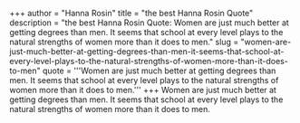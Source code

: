+++
author = "Hanna Rosin"
title = "the best Hanna Rosin Quote"
description = "the best Hanna Rosin Quote: Women are just much better at getting degrees than men. It seems that school at every level plays to the natural strengths of women more than it does to men."
slug = "women-are-just-much-better-at-getting-degrees-than-men-it-seems-that-school-at-every-level-plays-to-the-natural-strengths-of-women-more-than-it-does-to-men"
quote = '''Women are just much better at getting degrees than men. It seems that school at every level plays to the natural strengths of women more than it does to men.'''
+++
Women are just much better at getting degrees than men. It seems that school at every level plays to the natural strengths of women more than it does to men.
